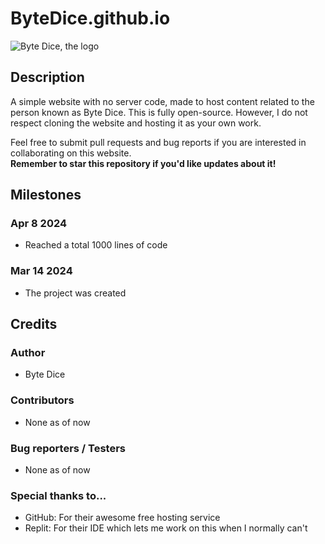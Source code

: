# ByteDice.github.io
![Byte Dice, the logo](https://bytedice.github.io/assets/dice_128x128.png)

## Description
A simple website with no server code, made to host content related to the person known as Byte Dice.
This is fully open-source. However, I do not respect cloning the website and hosting it as your own work.

Feel free to submit pull requests and bug reports if you are interested in collaborating on this website.\
**Remember to star this repository if you'd like updates about it!**


## Milestones

### Apr 8 2024
* Reached a total 1000 lines of code

### Mar 14 2024
* The project was created


## Credits

### Author
* Byte Dice

### Contributors
* None as of now

### Bug reporters / Testers
* None as of now

### Special thanks to...
* GitHub: For their awesome free hosting service
* Replit: For their IDE which lets me work on this when I normally can't